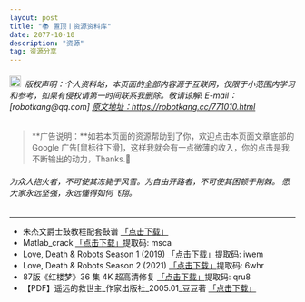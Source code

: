 ```yaml
---
layout: post
title: "📚 置顶丨资源资料库"
date: 2077-10-10 
description: "资源"
tag: 资源分享
---   
```


<h6><img src="https://robotkang-1257995526.cos.ap-chengdu.myqcloud.com/icon/copyright.png" alt="copyright" style="display:inline;margin-bottom: -5px;" width="20" height="20"> 版权声明：个人资料站，本页面的全部内容源于互联网，仅限于小范围内学习和参考，如果有侵权请第一时间联系我删除。敬请谅解! E-mail：[robotkang@qq.com]
<a target="_blank" href="https://robotkang.cc/771010.html">原文地址：https://robotkang.cc/771010.html </a>
</h6>                           

>  **广告说明：**如若本页面的资源帮助到了你，欢迎点击本页面文章底部的 Google 广告[鼠标往下滑]，这样我就会有一点微薄的收入，你的点击是我不断输出的动力，Thanks.🤞          

<h6>为众人抱火者，不可使其冻毙于风雪。为自由开路者，不可使其困顿于荆棘。                        
愿大家永远坚强，永远懂得如何飞翔。</h6>        

----------
 
- 朱杰文爵士鼓教程配套鼓谱 <a target="_blank" href="https://www.aliyundrive.com/s/Hj3qwYCoVzV">「点击下载」</a>
- Matlab_crack <a target="_blank" href="https://pan.baidu.com/s/1HPW1ITijjZHiIoRjzwvzog ">「点击下载」</a>提取码: msca             
- Love, Death & Robots Season 1 (2019) <a target="_blank" href="https://pan.baidu.com/s/1gtZVvwopXWZH_U84WyXF1A">「点击下载」</a>提取码: iwem                                    
- Love, Death & Robots Season 2 (2021) <a target="_blank" href="https://pan.baidu.com/s/1FQZ_Nf3lwJGB9PT4LIlZlQ">「点击下载」</a>提取码: 6whr                     
- 87版《红楼梦》36 集 4K 超高清修复 <a target="_blank" href="https://pan.baidu.com/s/1H7cCJP8R2hL6buvaX8s5QA">「点击下载」</a>提取码: qru8    
- 【PDF】遥远的救世主_作家出版社_2005.01_豆豆著 <a target="_blank" href="https://www.aliyundrive.com/s/Lzm86mqdepb">「点击下载」</a>  
      